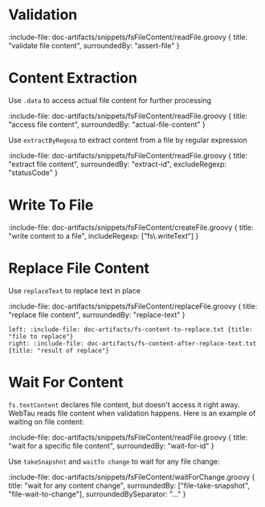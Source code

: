 # Validation

:include-file: doc-artifacts/snippets/fsFileContent/readFile.groovy {
  title: "validate file content",
  surroundedBy: "assert-file"
}

# Content Extraction

Use `.data` to access actual file content for further processing

:include-file: doc-artifacts/snippets/fsFileContent/readFile.groovy {
  title: "access file content",
  surroundedBy: "actual-file-content"
}

Use `extractByRegexp` to extract content from a file by regular expression

:include-file: doc-artifacts/snippets/fsFileContent/readFile.groovy {
  title: "extract file content",
  surroundedBy: "extract-id",
  excludeRegexp: "statusCode"
}

# Write To File

:include-file: doc-artifacts/snippets/fsFileContent/createFile.groovy {
  title: "write content to a file",
  includeRegexp: ["fs\\.writeText"]
}

# Replace File Content

Use `replaceText` to replace text in place

:include-file: doc-artifacts/snippets/fsFileContent/replaceFile.groovy {
  title: "replace file content",
  surroundedBy: "replace-text"
}

```columns
left: :include-file: doc-artifacts/fs-content-to-replace.txt {title: "file to replace"}
right: :include-file: doc-artifacts/fs-content-after-replace-text.txt {title: "result of replace"}
```

# Wait For Content 

`fs.textContent` declares file content, but doesn't access it right away.
WebTau reads file content when validation happens. Here is an example of waiting on file content:

:include-file: doc-artifacts/snippets/fsFileContent/readFile.groovy {
  title: "wait for a specific file content",
  surroundedBy: "wait-for-id"
}

Use `takeSnapshot` and `waitTo change` to wait for any file change:

:include-file: doc-artifacts/snippets/fsFileContent/waitForChange.groovy {
  title: "wait for any content change",
  surroundedBy: ["file-take-snapshot", "file-wait-to-change"],
  surroundedBySeparator: "..."
}

